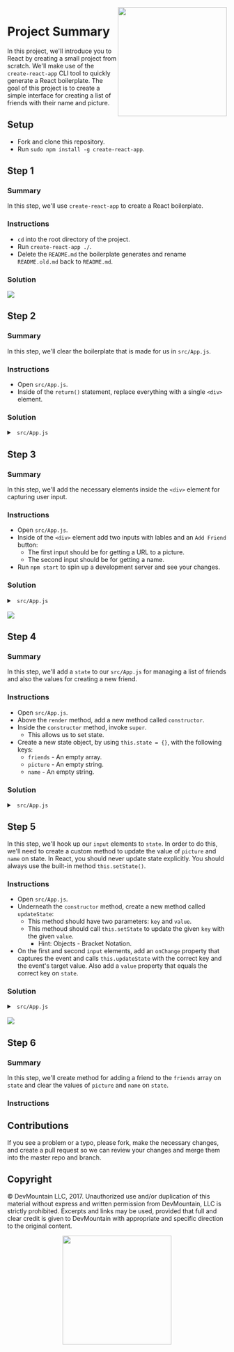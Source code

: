 <img src="https://devmounta.in/img/logowhiteblue.png" width="250" align="right">

# Project Summary

In this project, we'll introduce you to React by creating a small project from scratch. We'll make use of the `create-react-app` CLI tool to quickly generate a React boilerplate. The goal of this project is to create a simple interface for creating a list of friends with their name and picture.

## Setup

* Fork and clone this repository.
* Run `sudo npm install -g create-react-app`.

## Step 1

### Summary

In this step, we'll use `create-react-app` to create a React boilerplate.

### Instructions

* `cd` into the root directory of the project.
* Run `create-react-app ./`.
* Delete the `README.md` the boilerplate generates and rename `README.old.md` back to `README.md`.

### Solution

<img src="https://github.com/DevMountain/react-1-mini/blob/solution/readme-assets/1g.gif" />

## Step 2

### Summary

In this step, we'll clear the boilerplate that is made for us in `src/App.js`.

### Instructions

* Open `src/App.js`.
* Inside of the `return()` statement, replace everything with a single `<div>` element.

### Solution

<details>

<summary> <code> src/App.js </code> </summary>

```js
import React, { Component } from 'react';
import logo from './logo.svg';
import './App.css';

class App extends Component {
  render() {
    return (
      <div>

      </div>
    );
  }
}

export default App;
```

</details>

## Step 3

### Summary

In this step, we'll add the necessary elements inside the `<div>` element for capturing user input.

### Instructions

* Open `src/App.js`.
* Inside of the `<div>` element add two inputs with lables and an `Add Friend` button:
  * The first input should be for getting a URL to a picture.
  * The second input should be for getting a name.
* Run `npm start` to spin up a development server and see your changes.

### Solution

<details>

<summary> <code> src/App.js </code> </summary>

```js
import React, { Component } from 'react';
import logo from './logo.svg';
import './App.css';

class App extends Component {
  render() {
    return (
      <div>
        <span>Picture:</span>
        <input />

        <span>Name:</span>
        <input />

        <button>Add Friend</button>
      </div>
    );
  }
}

export default App;
```

</details>

<br />

<img src="https://github.com/DevMountain/react-1-mini/blob/solution/readme-assets/1.png" />

## Step 4

### Summary

In this step, we'll add a `state` to our `src/App.js` for managing a list of friends and also the values for creating a new friend. 

### Instructions

* Open `src/App.js`.
* Above the `render` method, add a new method called `constructor`.
* Inside the `constructor` method, invoke `super`.
  * This allows us to set state.
* Create a new state object, by using `this.state = {}`, with the following keys:
  * `friends` - An empty array.
  * `picture` - An empty string.
  * `name` - An empty string.

### Solution

<details>

<summary> <code> src/App.js </code> </summary>

```js
import React, { Component } from 'react';
import logo from './logo.svg';
import './App.css';

class App extends Component {
  constructor() {
    super();

    this.state = {
      friends: [],
      picture: '',
      name: ''
    };
  }
  
  render() {
    return (
      <div>
        <span>Picture:</span>
        <input />

        <span>Name:</span>
        <input />

        <button>Add Friend</button>
      </div>
    );
  }
}

export default App;
```

</details>

## Step 5

In this step, we'll hook up our `input` elements to `state`. In order to do this, we'll need to create a custom method to update the value of `picture` and `name` on state. In React, you should never update state explicitly. You should always use the built-in method `this.setState()`.

### Instructions

* Open `src/App.js`.
* Underneath the `constructor` method, create a new method called `updateState`:
  * This method should have two parameters: `key` and `value`.
  * This methoud should call `this.setState` to update the given `key` with the given `value`.
    * Hint: Objects - Bracket Notation.
* On the first and second `input` elements, add an `onChange` property that captures the event and calls `this.updateState` with the correct key and the event's target value. Also add a `value` property that equals the correct key on `state`.


### Solution

<details>

<summary> <code> src/App.js </code> </summary>

```js
import React, { Component } from 'react';
import logo from './logo.svg';
import './App.css';

class App extends Component {
  constructor() {
    super();

    this.state = {
      friends: [],
      picture: '',
      name: ''
    };
  }

  updateState( key, value ) {
    this.setState({ [key]: value });
  }

  render() {
    return (
      <div>
        <span>Picture:</span>
        <input onChange={ ( e ) => this.updateState( 'picture', e.target.value ) } value={ this.state.picture } />

        <span>Name:</span>
        <input onChange={ ( e ) => this.updateState( 'name', e.target.value ) } value={ this.state.name } />

        <button>Add Friend</button>
      </div>
    );
  }
}

export default App;
```

</details>

<br />

<img src="https://github.com/DevMountain/react-1-mini/blob/solution/readme-assets/2g.gif" />

## Step 6

### Summary

In this step, we'll create method for adding a friend to the `friends` array on `state` and clear the values of `picture` and `name` on `state`.

### Instructions

## Contributions

If you see a problem or a typo, please fork, make the necessary changes, and create a pull request so we can review your changes and merge them into the master repo and branch.

## Copyright

© DevMountain LLC, 2017. Unauthorized use and/or duplication of this material without express and written permission from DevMountain, LLC is strictly prohibited. Excerpts and links may be used, provided that full and clear credit is given to DevMountain with appropriate and specific direction to the original content.

<p align="center">
<img src="https://devmounta.in/img/logowhiteblue.png" width="250">
</p>


